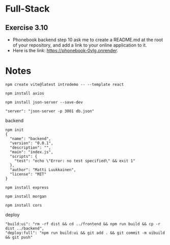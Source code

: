 # Full-Stack

## Exercise 3.10
- Phonebook backend step 10 ask me to create a README.md at the root of your repository, and add a link to your online application to it.
- Here is the link: https://phonebook-0vlg.onrender.

# Notes
```
npm create vite@latest introdemo -- --template react

npm install axios

npm install json-server --save-dev

"server": "json-server -p 3001 db.json"

```

backend

```
npm init
{
  "name": "backend",
  "version": "0.0.1",
  "description": "",
  "main": "index.js",
  "scripts": {
    "test": "echo \"Error: no test specified\" && exit 1"
  },
  "author": "Matti Luukkainen",
  "license": "MIT"
}

npm install express

npm install morgan

npm install cors
```

deploy
```
"build:ui": "rm -rf dist && cd ../frontend && npm run build && cp -r dist ../backend",
"deploy:full": "npm run build:ui && git add . && git commit -m uibuild && git push"
```